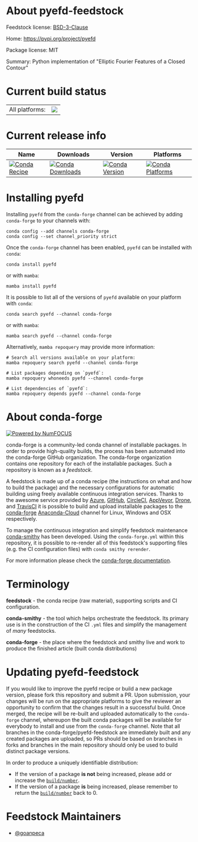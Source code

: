 About pyefd-feedstock
=====================

Feedstock license: [BSD-3-Clause](https://github.com/conda-forge/pyefd-feedstock/blob/main/LICENSE.txt)

Home: https://pypi.org/project/pyefd

Package license: MIT

Summary: Python implementation of "Elliptic Fourier Features of a Closed Contour"

Current build status
====================


<table><tr><td>All platforms:</td>
    <td>
      <a href="https://dev.azure.com/conda-forge/feedstock-builds/_build/latest?definitionId=20626&branchName=main">
        <img src="https://dev.azure.com/conda-forge/feedstock-builds/_apis/build/status/pyefd-feedstock?branchName=main">
      </a>
    </td>
  </tr>
</table>

Current release info
====================

| Name | Downloads | Version | Platforms |
| --- | --- | --- | --- |
| [![Conda Recipe](https://img.shields.io/badge/recipe-pyefd-green.svg)](https://anaconda.org/conda-forge/pyefd) | [![Conda Downloads](https://img.shields.io/conda/dn/conda-forge/pyefd.svg)](https://anaconda.org/conda-forge/pyefd) | [![Conda Version](https://img.shields.io/conda/vn/conda-forge/pyefd.svg)](https://anaconda.org/conda-forge/pyefd) | [![Conda Platforms](https://img.shields.io/conda/pn/conda-forge/pyefd.svg)](https://anaconda.org/conda-forge/pyefd) |

Installing pyefd
================

Installing `pyefd` from the `conda-forge` channel can be achieved by adding `conda-forge` to your channels with:

```
conda config --add channels conda-forge
conda config --set channel_priority strict
```

Once the `conda-forge` channel has been enabled, `pyefd` can be installed with `conda`:

```
conda install pyefd
```

or with `mamba`:

```
mamba install pyefd
```

It is possible to list all of the versions of `pyefd` available on your platform with `conda`:

```
conda search pyefd --channel conda-forge
```

or with `mamba`:

```
mamba search pyefd --channel conda-forge
```

Alternatively, `mamba repoquery` may provide more information:

```
# Search all versions available on your platform:
mamba repoquery search pyefd --channel conda-forge

# List packages depending on `pyefd`:
mamba repoquery whoneeds pyefd --channel conda-forge

# List dependencies of `pyefd`:
mamba repoquery depends pyefd --channel conda-forge
```


About conda-forge
=================

[![Powered by
NumFOCUS](https://img.shields.io/badge/powered%20by-NumFOCUS-orange.svg?style=flat&colorA=E1523D&colorB=007D8A)](https://numfocus.org)

conda-forge is a community-led conda channel of installable packages.
In order to provide high-quality builds, the process has been automated into the
conda-forge GitHub organization. The conda-forge organization contains one repository
for each of the installable packages. Such a repository is known as a *feedstock*.

A feedstock is made up of a conda recipe (the instructions on what and how to build
the package) and the necessary configurations for automatic building using freely
available continuous integration services. Thanks to the awesome service provided by
[Azure](https://azure.microsoft.com/en-us/services/devops/), [GitHub](https://github.com/),
[CircleCI](https://circleci.com/), [AppVeyor](https://www.appveyor.com/),
[Drone](https://cloud.drone.io/welcome), and [TravisCI](https://travis-ci.com/)
it is possible to build and upload installable packages to the
[conda-forge](https://anaconda.org/conda-forge) [Anaconda-Cloud](https://anaconda.org/)
channel for Linux, Windows and OSX respectively.

To manage the continuous integration and simplify feedstock maintenance
[conda-smithy](https://github.com/conda-forge/conda-smithy) has been developed.
Using the ``conda-forge.yml`` within this repository, it is possible to re-render all of
this feedstock's supporting files (e.g. the CI configuration files) with ``conda smithy rerender``.

For more information please check the [conda-forge documentation](https://conda-forge.org/docs/).

Terminology
===========

**feedstock** - the conda recipe (raw material), supporting scripts and CI configuration.

**conda-smithy** - the tool which helps orchestrate the feedstock.
                   Its primary use is in the construction of the CI ``.yml`` files
                   and simplify the management of *many* feedstocks.

**conda-forge** - the place where the feedstock and smithy live and work to
                  produce the finished article (built conda distributions)


Updating pyefd-feedstock
========================

If you would like to improve the pyefd recipe or build a new
package version, please fork this repository and submit a PR. Upon submission,
your changes will be run on the appropriate platforms to give the reviewer an
opportunity to confirm that the changes result in a successful build. Once
merged, the recipe will be re-built and uploaded automatically to the
`conda-forge` channel, whereupon the built conda packages will be available for
everybody to install and use from the `conda-forge` channel.
Note that all branches in the conda-forge/pyefd-feedstock are
immediately built and any created packages are uploaded, so PRs should be based
on branches in forks and branches in the main repository should only be used to
build distinct package versions.

In order to produce a uniquely identifiable distribution:
 * If the version of a package **is not** being increased, please add or increase
   the [``build/number``](https://docs.conda.io/projects/conda-build/en/latest/resources/define-metadata.html#build-number-and-string).
 * If the version of a package **is** being increased, please remember to return
   the [``build/number``](https://docs.conda.io/projects/conda-build/en/latest/resources/define-metadata.html#build-number-and-string)
   back to 0.

Feedstock Maintainers
=====================

* [@goanpeca](https://github.com/goanpeca/)

